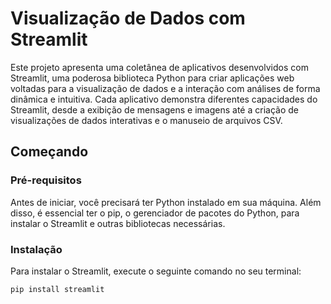 # Visualização de Dados com Streamlit

Este projeto apresenta uma coletânea de aplicativos desenvolvidos com Streamlit, uma poderosa biblioteca Python para criar aplicações web voltadas para a visualização de dados e a interação com análises de forma dinâmica e intuitiva. Cada aplicativo demonstra diferentes capacidades do Streamlit, desde a exibição de mensagens e imagens até a criação de visualizações de dados interativas e o manuseio de arquivos CSV.

## Começando

### Pré-requisitos

Antes de iniciar, você precisará ter Python instalado em sua máquina. Além disso, é essencial ter o pip, o gerenciador de pacotes do Python, para instalar o Streamlit e outras bibliotecas necessárias.

### Instalação

Para instalar o Streamlit, execute o seguinte comando no seu terminal:

```bash
pip install streamlit
